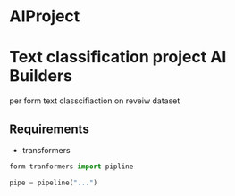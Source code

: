 # AIProject
# Text classification project AI Builders

per form text classcifiaction on reveiw dataset

## Requirements
- transformers

```py
form tranformers import pipline

pipe = pipeline("...")

```

